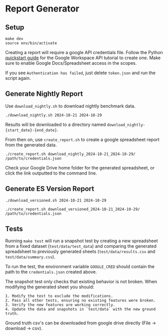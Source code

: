 # Report Generator

## Setup

```shell
make dev
source env/bin/activate
```

Creating a report will require a google API credentials file. Follow the Python [quickstart guide](https://developers.google.com/docs/api/quickstart/python) for the Google Workspace API tutorial to create one. Make sure to enable Google Docs/Spreadsheet access in the scopes.

If you see `Authentication has failed`, just delete `token.json` and run the script again.

## Generate Nightly Report

Use `download_nightly.sh` to download nightly benchmark data.

```shell
./download_nightly.sh 2024-10-21 2024-10-29
```

Results will be downloaded to a directory named `download_nightly-{start_date}-{end_date}`.

From then on, use `create_report.sh` to create a google spreadsheet report from the generated data.

```shell
./create_report.sh download_nightly_2024-10-21_2024-10-29/ /path/to/credentials.json
```

Check your Google Drive home folder for the generated spreadsheet, or click the link outputted to the command line.

## Generate ES Version Report

```shell
./download_versioned.sh 2024-10-21 2024-10-29

./create_report.sh download_versioned_2024-10-21_2024-10-29/ /path/to/credentials.json
```


## Tests

Running `make test` will run a snapshot test by creating a new spreadsheet from a fixed dataset (`test/data/test_data`) and comparing the generated spreadsheet to previously generated sheets (`test/data/results.csv` and `test/data/summary.csv`).

To run the test, the environment variable `GOOGLE_CRED` should contain the path to the `credentials.json` created above.

The snapshot test only checks that existing behavior is not broken. When modifying the generated sheet you should:

    1. Modify the test to exclude the modifications.
    2. Pass all other tests, ensuring no existing features were broken.
    3. Verify the new features are working correctly.
    4. Update the data and snapshots in `test/data` with the new ground truth.

Ground truth csv's can be downloaded from google drive directly (File -> download -> csv).